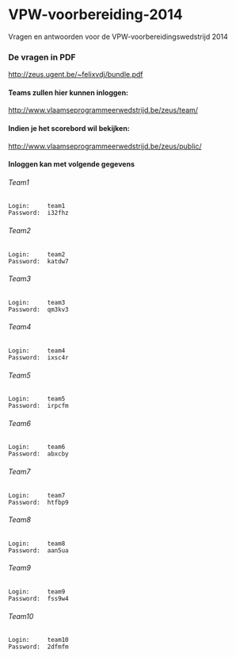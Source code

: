 VPW-voorbereiding-2014
======================

Vragen en antwoorden voor de VPW-voorbereidingswedstrijd 2014

### De vragen in PDF

http://zeus.ugent.be/~felixvdj/bundle.pdf

#### Teams zullen hier kunnen inloggen:

http://www.vlaamseprogrammeerwedstrijd.be/zeus/team/

#### Indien je het scorebord wil bekijken:

http://www.vlaamseprogrammeerwedstrijd.be/zeus/public/

#### Inloggen kan met volgende gegevens

###### Team1
    Login:     team1
    Password:  i32fhz

###### Team2
    Login:     team2
    Password:  katdw7

###### Team3
    Login:     team3
    Password:  qm3kv3

###### Team4
    Login:     team4
    Password:  ixsc4r

###### Team5
    Login:     team5
    Password:  irpcfm

###### Team6
    Login:     team6
    Password:  abxcby

###### Team7
    Login:     team7
    Password:  htfbp9

###### Team8
    Login:     team8
    Password:  aan5ua

###### Team9
    Login:     team9
    Password:  fss9w4

###### Team10
    Login:     team10
    Password:  2dfmfm
